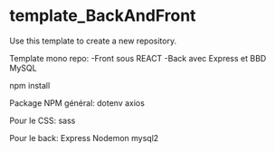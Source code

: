 # template_BackAndFront
Use this template to create a new repository.

Template mono repo:
-Front sous REACT 
-Back avec Express et BBD MySQL

npm install

Package NPM général:
dotenv
axios

Pour le CSS:
sass

Pour le back:
Express
Nodemon
mysql2
